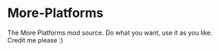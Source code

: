# More-Platforms
The More Platforms mod source. Do what you want, use it as you like. Credit me please :)